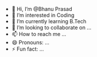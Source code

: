 - 👋 Hi, I’m @Bhanu Prasad
- 👀 I’m interested in Coding
- 🌱 I’m currently learning B.Tech
- 💞️ I’m looking to collaborate on ...
- 📫 How to reach me ...
- 😄 Pronouns: ...
- ⚡ Fun fact: ...

<!---
Bhanu143611/Bhanu143611 is a ✨ special ✨ repository because its `README.md` (this file) appears on your GitHub profile.
You can click the Preview link to take a look at your changes.
--->
